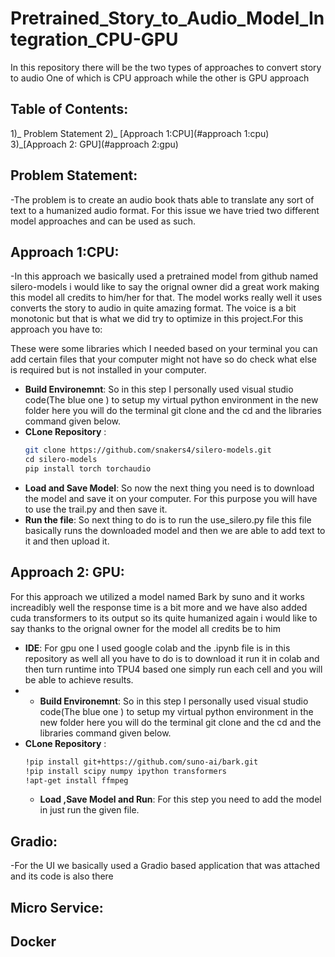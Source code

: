 # Pretrained_Story_to_Audio_Model_Integration_CPU-GPU
In this repository there will be the two types of approaches to convert story to audio One of which is CPU approach while the other is GPU approach
## Table of Contents:
1)_ Problem Statement
2)_ [Approach 1:CPU](#approach 1:cpu)
3)_[Approach 2: GPU](#approach 2:gpu)

## Problem Statement:
-The problem is to create an audio book thats able to translate any sort of text to a humanized audio format. For this issue we have tried two different model approaches and can be used as such. 

## Approach 1:CPU: 
-In this approach we basically used a pretrained model from github named silero-models i would like to say the orignal owner did a great work making this model all credits to him/her for that. The model works really well it uses converts the story to audio in quite amazing format. The voice is a bit monotonic but that is what we did try to optimize in this project.For this approach you have to:

  These were some libraries which I needed based on your terminal you can add certain files that your computer might not have so do check what else is required but is not installed in your computer.
- **Build Environemnt**: So in this step I personally used visual studio code(The blue one ) to setup my virtual python environment in the new folder here you will do the terminal git clone and the cd and the libraries command given below.
- **CLone Repository** :
  ```sh
  git clone https://github.com/snakers4/silero-models.git
  cd silero-models
  pip install torch torchaudio
  ```
- **Load and Save Model**: So now the next thing you need is to download the model and save it on your computer. For this purpose you will have to use the trail.py and then save it.
- **Run the file**: So next thing to do is to run the use_silero.py file this file basically runs the downloaded model and then we are able to add text to it and then upload it.
## Approach 2: GPU:
For this approach we utilized a model named Bark by suno and it works increadibly well the response time is a bit more and we have also added cuda transformers to its output so its quite humanized again i would like to say thanks to the orignal owner for the model all credits be to him
- **IDE**: For gpu one I used google colab and the .ipynb file is in this repository as well all you have to do is to download it run it in colab and then turn runtime into TPU4 based one simply run each cell and you will be able to achieve results.
- - **Build Environemnt**: So in this step I personally used visual studio code(The blue one ) to setup my virtual python environment in the new folder here you will do the terminal git clone and the cd and the libraries command given below.
- **CLone Repository** :
  ```sh
  !pip install git+https://github.com/suno-ai/bark.git
  !pip install scipy numpy ipython transformers
  !apt-get install ffmpeg
  ```
  - **Load ,Save Model and Run**: For this step you need to add the model in just run the given file.
## Gradio:
-For the UI we basically used a Gradio based application that was attached and its code is also there
## Micro Service:
## Docker















  
  
